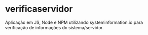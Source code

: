 # verificaservidor
Aplicação em JS, Node e NPM utilizando systeminformation.io para verificação de informações do sistema/servidor.
